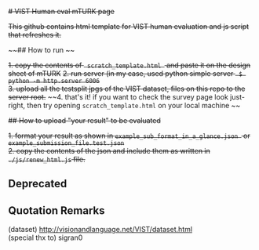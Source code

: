 ~~# VIST Human eval mTURK page~~

~~This github contains html template for VIST human evaluation and js script that refreshes it.~~

~~## How to run ~~

 ~~1. copy the contents of <code> scratch_template.html </code> and paste it on the design sheet of mTURK~~
 ~~2. run server (in my case, used python simple server <code> $ python -m http.server 6006 </code>~~
 ~~3. upload all the testsplit jpgs of the VIST dataset, files on this repo to the server root.~~
 ~~4. that's it! if you want to check the survey page look just-right, then try opening <code>scratch_template.html</code> on your local machine ~~

~~## How to upload "your result" to be evaluated~~

 ~~1. format your result as shown in <code>example_sub_format_in_a_glance.json </code> or <code>example_submission_file.test.json</code>   
 2. copy the contents of the json and include them as written in <code>./js/renew_html.js</code> file.~~

## Deprecated

## Quotation Remarks

(dataset) http://visionandlanguage.net/VIST/dataset.html    
(special thx to) sigran0

